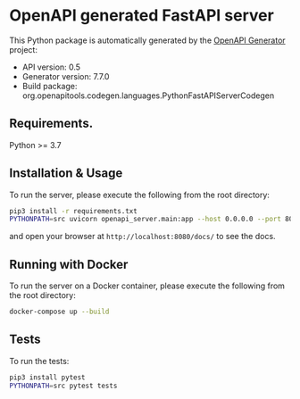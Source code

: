 # OpenAPI generated FastAPI server

This Python package is automatically generated by the [OpenAPI Generator](https://openapi-generator.tech) project:

- API version: 0.5
- Generator version: 7.7.0
- Build package: org.openapitools.codegen.languages.PythonFastAPIServerCodegen

## Requirements.

Python >= 3.7

## Installation & Usage

To run the server, please execute the following from the root directory:

```bash
pip3 install -r requirements.txt
PYTHONPATH=src uvicorn openapi_server.main:app --host 0.0.0.0 --port 8080
```

and open your browser at `http://localhost:8080/docs/` to see the docs.

## Running with Docker

To run the server on a Docker container, please execute the following from the root directory:

```bash
docker-compose up --build
```

## Tests

To run the tests:

```bash
pip3 install pytest
PYTHONPATH=src pytest tests
```
